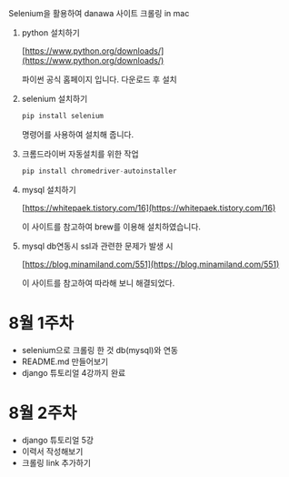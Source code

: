 Selenium을 활용하여 danawa 사이트 크롤링 in mac

1. python 설치하기 

    [https://www.python.org/downloads/](https://www.python.org/downloads/)

    파이썬 공식 홈페이지 입니다. 다운로드 후 설치

2. selenium 설치하기

    ```python
    pip install selenium
    ```

    명령어를 사용하여 설치해 줍니다.

3. 크롬드라이버 자동설치를 위한 작업

    ```python
    pip install chromedriver-autoinstaller
    ```

4. mysql 설치하기

    [https://whitepaek.tistory.com/16](https://whitepaek.tistory.com/16)

    이 사이트를 참고하여 brew를 이용해 설치하였습니다.

5. mysql db연동시 ssl과 관련한 문제가 발생 시

    [https://blog.minamiland.com/551](https://blog.minamiland.com/551)

    이 사이트를 참고하여 따라해 보니 해결되었다.

# 8월 1주차

- selenium으로 크롤링 한 것 db(mysql)와 연동
- README.md 만들어보기
- django 튜토리얼 4강까지 완료

# 8월 2주차

- django 튜토리얼 5강
- 이력서 작성해보기
- 크롤링 link 추가하기